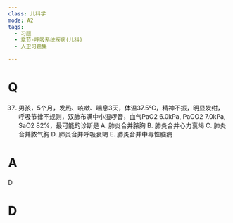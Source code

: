 ```yaml
---
class: 儿科学
mode: A2
tags:
  - 习题
  - 章节-呼吸系统疾病(儿科)
  - 人卫习题集

---
```


# Q
37. 男孩，5个月，发热、咳嗽、喘息3天，体温37.5°C，精神不振，明显发绀，呼吸节律不规则，双肺布满中小湿啰音，血气PaO2 6.0kPa, PaCO2 7.0kPa, SaO2 82%，最可能的诊断是
A. 肺炎合并脓胸 B. 肺炎合并心力衰竭 C. 肺炎合并脓气胸 D. 肺炎合并呼吸衰竭 E. 肺炎合并中毒性脑病
# A
D
# D
